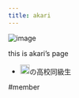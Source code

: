 ```yaml
---
title: akari
---
```


![image](https://lh3.googleusercontent.com/a-/AOh14GhYj0GiM1-MSSY_nAcfebcENpX-EjYppJifCJTEXQ=s96-c#.png)

this is akari’s page

* <img src='https://scrapbox.io/api/pages/blu3mo-public/blu3mo/icon' alt='blu3mo.icon' height="19.5"/>の高校同級生

\#member
